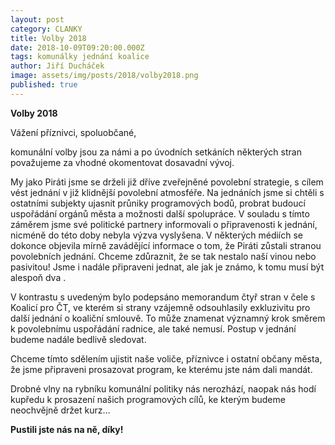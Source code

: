 ```yaml
---
layout: post
category: CLANKY
title: Volby 2018
date: 2018-10-09T09:20:00.000Z
tags: komunálky jednání koalice
author: Jiří Ducháček
image: assets/img/posts/2018/volby2018.png
published: true
---
```

**Volby 2018**


Vážení příznivci, spoluobčané,

komunální volby jsou za námi a po úvodních setkáních některých stran považujeme za vhodné okomentovat dosavadní vývoj.

My jako Piráti jsme se drželi již dříve zveřejněné povolební strategie, s cílem vést jednání v již klidnější povolební atmosféře.
Na jednáních jsme si chtěli s ostatními subjekty ujasnit průniky programových bodů, probrat budoucí uspořádání orgánů města a
možnosti další spolupráce. V souladu s tímto záměrem jsme své politické partnery informovali o připravenosti k jednání, nicméně
do této doby nebyla výzva vyslyšena. V některých médiích se dokonce objevila mírně zavádějící informace o tom, že Piráti zůstali
 stranou povolebních jednání. Chceme zdůraznit, že se tak nestalo naší vinou nebo pasivitou!
 Jsme i nadále připraveni jednat, ale jak je známo, k tomu musí být alespoň dva .

V kontrastu s uvedeným bylo podepsáno memorandum čtyř stran v čele s Koalicí pro ČT, ve kterém si strany vzájemně odsouhlasily
exkluzivitu pro další jednání o koaliční smlouvě. To může znamenat významný krok směrem k povolebnímu uspořádání radnice, ale také nemusí.
Postup v jednání budeme nadále bedlivě sledovat.

Chceme tímto sdělením ujistit naše voliče, příznivce i ostatní občany města, že jsme připraveni prosazovat program, ke kterému jste nám dali mandát.

Drobné vlny na rybníku komunální politiky nás nerozhází, naopak nás hodí kupředu k prosazení našich programových cílů, ke kterým budeme neochvějně držet kurz…

**Pustili jste nás na ně, díky!**
